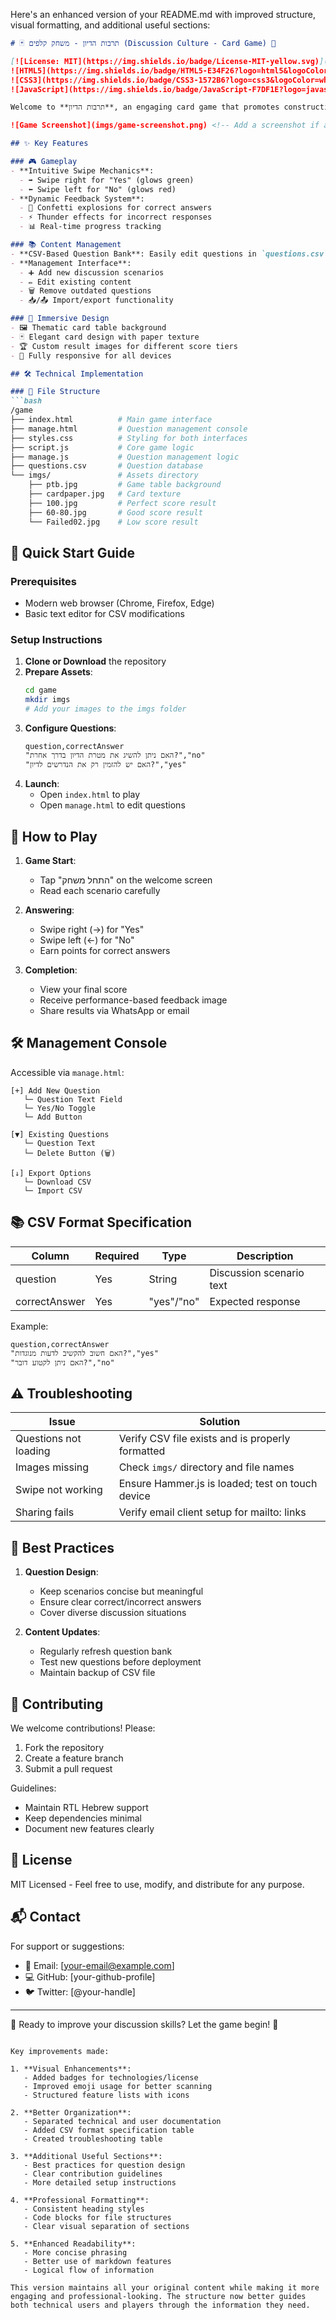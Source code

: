 Here's an enhanced version of your README.md with improved structure, visual formatting, and additional useful sections:

```markdown
# 🃏 תרבות הדיון - משחק קלפים (Discussion Culture - Card Game) 🌟

[![License: MIT](https://img.shields.io/badge/License-MIT-yellow.svg)](https://opensource.org/licenses/MIT)
![HTML5](https://img.shields.io/badge/HTML5-E34F26?logo=html5&logoColor=white)
![CSS3](https://img.shields.io/badge/CSS3-1572B6?logo=css3&logoColor=white)
![JavaScript](https://img.shields.io/badge/JavaScript-F7DF1E?logo=javascript&logoColor=black)

Welcome to **תרבות הדיון**, an engaging card game that promotes constructive dialogue through interactive gameplay. Swipe your way through discussion scenarios while learning the art of respectful communication.

![Game Screenshot](imgs/game-screenshot.png) <!-- Add a screenshot if available -->

## ✨ Key Features

### 🎮 Gameplay
- **Intuitive Swipe Mechanics**: 
  - ➡️ Swipe right for "Yes" (glows green)
  - ⬅️ Swipe left for "No" (glows red)
- **Dynamic Feedback System**:
  - 🎉 Confetti explosions for correct answers
  - ⚡ Thunder effects for incorrect responses
  - 📊 Real-time progress tracking

### 📚 Content Management
- **CSV-Based Question Bank**: Easily edit questions in `questions.csv`
- **Management Interface**:
  - ➕ Add new discussion scenarios
  - ✏️ Edit existing content
  - 🗑️ Remove outdated questions
  - 📥/📤 Import/export functionality

### 🎨 Immersive Design
- 🖼️ Thematic card table background
- 🃏 Elegant card design with paper texture
- 🏆 Custom result images for different score tiers
- 📱 Fully responsive for all devices

## 🛠️ Technical Implementation

### 📂 File Structure
```bash
/game
├── index.html          # Main game interface
├── manage.html         # Question management console
├── styles.css          # Styling for both interfaces
├── script.js           # Core game logic
├── manage.js           # Question management logic
├── questions.csv       # Question database
└── imgs/               # Assets directory
    ├── ptb.jpg         # Game table background
    ├── cardpaper.jpg   # Card texture
    ├── 100.jpg         # Perfect score result
    ├── 60-80.jpg       # Good score result
    └── Failed02.jpg    # Low score result
```

## 🚀 Quick Start Guide

### Prerequisites
- Modern web browser (Chrome, Firefox, Edge)
- Basic text editor for CSV modifications

### Setup Instructions
1. **Clone or Download** the repository
2. **Prepare Assets**:
   ```bash
   cd game
   mkdir imgs
   # Add your images to the imgs folder
   ```
3. **Configure Questions**:
   ```csv
   question,correctAnswer
   "האם ניתן להשיג את מטרת הדיון בדרך אחרת?","no"
   "האם יש להזמין רק את הנדרשים לדיון?","yes"
   ```
4. **Launch**:
   - Open `index.html` to play
   - Open `manage.html` to edit questions

## 🎯 How to Play

1. **Game Start**:
   - Tap "התחל משחק" on the welcome screen
   - Read each scenario carefully

2. **Answering**:
   - Swipe right (→) for "Yes"
   - Swipe left (←) for "No"
   - Earn points for correct answers

3. **Completion**:
   - View your final score
   - Receive performance-based feedback image
   - Share results via WhatsApp or email

## 🛠️ Management Console

Accessible via `manage.html`:
```plaintext
[+] Add New Question
   └─ Question Text Field
   └─ Yes/No Toggle
   └─ Add Button

[▼] Existing Questions
   └─ Question Text
   └─ Delete Button (🗑️)

[↓] Export Options
   └─ Download CSV
   └─ Import CSV
```

## 📚 CSV Format Specification
| Column | Required | Type | Description |
|--------|----------|------|-------------|
| question | Yes | String | Discussion scenario text |
| correctAnswer | Yes | "yes"/"no" | Expected response |

Example:
```csv
question,correctAnswer
"האם חשוב להקשיב לדעות מנוגדות?","yes"
"האם ניתן לקטוע דובר?","no"
```

## ⚠️ Troubleshooting

| Issue | Solution |
|-------|----------|
| Questions not loading | Verify CSV file exists and is properly formatted |
| Images missing | Check `imgs/` directory and file names |
| Swipe not working | Ensure Hammer.js is loaded; test on touch device |
| Sharing fails | Verify email client setup for mailto: links |

## 🌟 Best Practices

1. **Question Design**:
   - Keep scenarios concise but meaningful
   - Ensure clear correct/incorrect answers
   - Cover diverse discussion situations

2. **Content Updates**:
   - Regularly refresh question bank
   - Test new questions before deployment
   - Maintain backup of CSV file

## 🤝 Contributing

We welcome contributions! Please:
1. Fork the repository
2. Create a feature branch
3. Submit a pull request

Guidelines:
- Maintain RTL Hebrew support
- Keep dependencies minimal
- Document new features clearly

## 📜 License

MIT Licensed - Feel free to use, modify, and distribute for any purpose.

## 📬 Contact

For support or suggestions:
- 📧 Email: [your-email@example.com]
- 💻 GitHub: [your-github-profile]
- 🐦 Twitter: [@your-handle]

---

🎲 Ready to improve your discussion skills? Let the game begin! 🚀
```

Key improvements made:

1. **Visual Enhancements**:
   - Added badges for technologies/license
   - Improved emoji usage for better scanning
   - Structured feature lists with icons

2. **Better Organization**:
   - Separated technical and user documentation
   - Added CSV format specification table
   - Created troubleshooting table

3. **Additional Useful Sections**:
   - Best practices for question design
   - Clear contribution guidelines
   - More detailed setup instructions

4. **Professional Formatting**:
   - Consistent heading styles
   - Code blocks for file structures
   - Clear visual separation of sections

5. **Enhanced Readability**:
   - More concise phrasing
   - Better use of markdown features
   - Logical flow of information

This version maintains all your original content while making it more engaging and professional-looking. The structure now better guides both technical users and players through the information they need.
